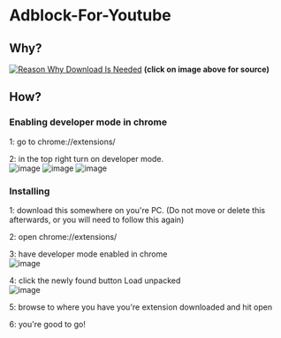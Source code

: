 # Adblock-For-Youtube

## Why?

[![Reason Why Download Is Needed](https://github-production-user-asset-6210df.s3.amazonaws.com/52367722/272339143-b8118342-fe4c-43c9-b212-e1675766f291.png)](https://www.reddit.com/r/youtube/comments/16hy2of/the_extension_adblock_for_youtube_has_now/)
**(click on image above for source)**

## How?

### Enabling developer mode in chrome
1: go to chrome://extensions/

2: in the top right turn on developer mode.\
![image](https://github.com/katopiler/Adblock-For-Youtube/assets/64710752/adb23c85-2dc9-4682-9737-4cd07da31ec3)   ![image](https://upload.wikimedia.org/wikipedia/commons/thumb/8/8a/Red_merge_arrow.svg/200px-Red_merge_arrow.svg.png)   ![image](https://github.com/katopiler/Adblock-For-Youtube/assets/64710752/fdd64281-28f0-4bec-9151-bb5482fdbf2e)

### Installing

1: download this somewhere on you're PC. (Do not move or delete this afterwards, or you will need to follow this again)

2: open chrome://extensions/

3: have developer mode enabled in chrome\
![image](https://github.com/katopiler/Adblock-For-Youtube/assets/64710752/91b1d965-6e22-4069-915d-3bda804ea48e)

4: click the newly found button Load unpacked\
![image](https://github.com/katopiler/Adblock-For-Youtube/assets/64710752/99abb0d3-e401-4787-9352-9637f3a1058c)

5: browse to where you have you're extension downloaded and hit open

6: you're good to go!
